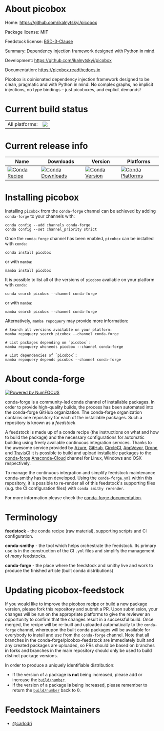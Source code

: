 About picobox
=============

Home: https://github.com/ikalnytskyi/picobox

Package license: MIT

Feedstock license: [BSD-3-Clause](https://github.com/conda-forge/picobox-feedstock/blob/main/LICENSE.txt)

Summary: Dependency injection framework designed with Python in mind.

Development: https://github.com/ikalnytskyi/picobox

Documentation: https://picobox.readthedocs.io

Picobox is opinionated dependency injection framework
designed to be clean, pragmatic and with Python in mind.
No complex graphs, no implicit injections, no type bindings
– just picoboxes, and explicit demands!


Current build status
====================


<table><tr><td>All platforms:</td>
    <td>
      <a href="https://dev.azure.com/conda-forge/feedstock-builds/_build/latest?definitionId=18459&branchName=main">
        <img src="https://dev.azure.com/conda-forge/feedstock-builds/_apis/build/status/picobox-feedstock?branchName=main">
      </a>
    </td>
  </tr>
</table>

Current release info
====================

| Name | Downloads | Version | Platforms |
| --- | --- | --- | --- |
| [![Conda Recipe](https://img.shields.io/badge/recipe-picobox-green.svg)](https://anaconda.org/conda-forge/picobox) | [![Conda Downloads](https://img.shields.io/conda/dn/conda-forge/picobox.svg)](https://anaconda.org/conda-forge/picobox) | [![Conda Version](https://img.shields.io/conda/vn/conda-forge/picobox.svg)](https://anaconda.org/conda-forge/picobox) | [![Conda Platforms](https://img.shields.io/conda/pn/conda-forge/picobox.svg)](https://anaconda.org/conda-forge/picobox) |

Installing picobox
==================

Installing `picobox` from the `conda-forge` channel can be achieved by adding `conda-forge` to your channels with:

```
conda config --add channels conda-forge
conda config --set channel_priority strict
```

Once the `conda-forge` channel has been enabled, `picobox` can be installed with `conda`:

```
conda install picobox
```

or with `mamba`:

```
mamba install picobox
```

It is possible to list all of the versions of `picobox` available on your platform with `conda`:

```
conda search picobox --channel conda-forge
```

or with `mamba`:

```
mamba search picobox --channel conda-forge
```

Alternatively, `mamba repoquery` may provide more information:

```
# Search all versions available on your platform:
mamba repoquery search picobox --channel conda-forge

# List packages depending on `picobox`:
mamba repoquery whoneeds picobox --channel conda-forge

# List dependencies of `picobox`:
mamba repoquery depends picobox --channel conda-forge
```


About conda-forge
=================

[![Powered by
NumFOCUS](https://img.shields.io/badge/powered%20by-NumFOCUS-orange.svg?style=flat&colorA=E1523D&colorB=007D8A)](https://numfocus.org)

conda-forge is a community-led conda channel of installable packages.
In order to provide high-quality builds, the process has been automated into the
conda-forge GitHub organization. The conda-forge organization contains one repository
for each of the installable packages. Such a repository is known as a *feedstock*.

A feedstock is made up of a conda recipe (the instructions on what and how to build
the package) and the necessary configurations for automatic building using freely
available continuous integration services. Thanks to the awesome service provided by
[Azure](https://azure.microsoft.com/en-us/services/devops/), [GitHub](https://github.com/),
[CircleCI](https://circleci.com/), [AppVeyor](https://www.appveyor.com/),
[Drone](https://cloud.drone.io/welcome), and [TravisCI](https://travis-ci.com/)
it is possible to build and upload installable packages to the
[conda-forge](https://anaconda.org/conda-forge) [Anaconda-Cloud](https://anaconda.org/)
channel for Linux, Windows and OSX respectively.

To manage the continuous integration and simplify feedstock maintenance
[conda-smithy](https://github.com/conda-forge/conda-smithy) has been developed.
Using the ``conda-forge.yml`` within this repository, it is possible to re-render all of
this feedstock's supporting files (e.g. the CI configuration files) with ``conda smithy rerender``.

For more information please check the [conda-forge documentation](https://conda-forge.org/docs/).

Terminology
===========

**feedstock** - the conda recipe (raw material), supporting scripts and CI configuration.

**conda-smithy** - the tool which helps orchestrate the feedstock.
                   Its primary use is in the construction of the CI ``.yml`` files
                   and simplify the management of *many* feedstocks.

**conda-forge** - the place where the feedstock and smithy live and work to
                  produce the finished article (built conda distributions)


Updating picobox-feedstock
==========================

If you would like to improve the picobox recipe or build a new
package version, please fork this repository and submit a PR. Upon submission,
your changes will be run on the appropriate platforms to give the reviewer an
opportunity to confirm that the changes result in a successful build. Once
merged, the recipe will be re-built and uploaded automatically to the
`conda-forge` channel, whereupon the built conda packages will be available for
everybody to install and use from the `conda-forge` channel.
Note that all branches in the conda-forge/picobox-feedstock are
immediately built and any created packages are uploaded, so PRs should be based
on branches in forks and branches in the main repository should only be used to
build distinct package versions.

In order to produce a uniquely identifiable distribution:
 * If the version of a package **is not** being increased, please add or increase
   the [``build/number``](https://docs.conda.io/projects/conda-build/en/latest/resources/define-metadata.html#build-number-and-string).
 * If the version of a package **is** being increased, please remember to return
   the [``build/number``](https://docs.conda.io/projects/conda-build/en/latest/resources/define-metadata.html#build-number-and-string)
   back to 0.

Feedstock Maintainers
=====================

* [@carlodri](https://github.com/carlodri/)


